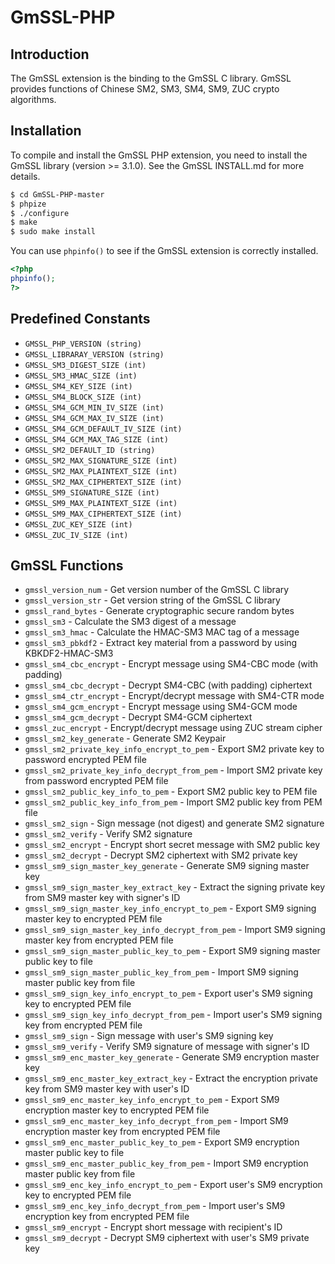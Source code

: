 # GmSSL-PHP

## Introduction
The GmSSL extension is the binding to the GmSSL C library. GmSSL provides functions of Chinese SM2, SM3, SM4, SM9, ZUC crypto algorithms.

## Installation

To compile and install the GmSSL PHP extension, you need to install the GmSSL library (version >= 3.1.0). See the GmSSL INSTALL.md for more details.

```bash
$ cd GmSSL-PHP-master
$ phpize
$ ./configure
$ make
$ sudo make install
```

You can use `phpinfo()` to see if the GmSSL extension is correctly installed.

```php
<?php
phpinfo();
?>
```

## Predefined Constants

* `GMSSL_PHP_VERSION (string)`
* `GMSSL_LIBRARAY_VERSION (string)`
* `GMSSL_SM3_DIGEST_SIZE (int)`
* `GMSSL_SM3_HMAC_SIZE (int)`
* `GMSSL_SM4_KEY_SIZE (int)`
* `GMSSL_SM4_BLOCK_SIZE (int)`
* `GMSSL_SM4_GCM_MIN_IV_SIZE (int)`
* `GMSSL_SM4_GCM_MAX_IV_SIZE (int)`
* `GMSSL_SM4_GCM_DEFAULT_IV_SIZE (int)`
* `GMSSL_SM4_GCM_MAX_TAG_SIZE (int)`
* `GMSSL_SM2_DEFAULT_ID (string)`
* `GMSSL_SM2_MAX_SIGNATURE_SIZE (int)`
* `GMSSL_SM2_MAX_PLAINTEXT_SIZE (int)`
* `GMSSL_SM2_MAX_CIPHERTEXT_SIZE (int)`
* `GMSSL_SM9_SIGNATURE_SIZE (int)`
* `GMSSL_SM9_MAX_PLAINTEXT_SIZE (int)`
* `GMSSL_SM9_MAX_CIPHERTEXT_SIZE (int)`
* `GMSSL_ZUC_KEY_SIZE (int)`
* `GMSSL_ZUC_IV_SIZE (int)`

## GmSSL Functions

* `gmssl_version_num` - Get version number of the GmSSL C library
* `gmssl_version_str` - Get version string of the GmSSL C library
* `gmssl_rand_bytes` - Generate cryptographic secure random bytes
* `gmssl_sm3` - Calculate the SM3 digest of a message
* `gmssl_sm3_hmac` - Calculate the HMAC-SM3 MAC tag of a message
* `gmssl_sm3_pbkdf2` - Extract key material from a password by using KBKDF2-HMAC-SM3
* `gmssl_sm4_cbc_encrypt` - Encrypt message using SM4-CBC mode (with padding)
* `gmssl_sm4_cbc_decrypt` - Decrypt SM4-CBC (with padding) ciphertext
* `gmssl_sm4_ctr_encrypt` - Encrypt/decrypt message with SM4-CTR mode
* `gmssl_sm4_gcm_encrypt` - Encrypt message using SM4-GCM mode
* `gmssl_sm4_gcm_decrypt` - Decrypt SM4-GCM ciphertext
* `gmssl_zuc_encrypt` - Encrypt/decrypt message using ZUC stream cipher
* `gmssl_sm2_key_generate` - Generate SM2 Keypair
* `gmssl_sm2_private_key_info_encrypt_to_pem` - Export SM2 private key to password encrypted PEM file
* `gmssl_sm2_private_key_info_decrypt_from_pem` - Import SM2 private key from password encrypted PEM file
* `gmssl_sm2_public_key_info_to_pem` - Export SM2 public key to PEM file
* `gmssl_sm2_public_key_info_from_pem` - Import SM2 public key from PEM file
* `gmssl_sm2_sign` - Sign message (not digest) and generate SM2 signature
* `gmssl_sm2_verify` - Verify SM2 signature
* `gmssl_sm2_encrypt` - Encrypt short secret message with SM2 public key
* `gmssl_sm2_decrypt` - Decrypt SM2 ciphertext with SM2 private key
* `gmssl_sm9_sign_master_key_generate` - Generate SM9 signing master key
* `gmssl_sm9_sign_master_key_extract_key` - Extract the signing private key from SM9 master key with signer's ID
* `gmssl_sm9_sign_master_key_info_encrypt_to_pem` - Export SM9 signing master key to encrypted PEM file
* `gmssl_sm9_sign_master_key_info_decrypt_from_pem` - Import SM9 signing master key from encrypted PEM file
* `gmssl_sm9_sign_master_public_key_to_pem` - Export SM9 signing master public key to file
* `gmssl_sm9_sign_master_public_key_from_pem` - Import SM9 signing master public key from file
* `gmssl_sm9_sign_key_info_encrypt_to_pem` - Export user's SM9 signing key to encrypted PEM file
* `gmssl_sm9_sign_key_info_decrypt_from_pem` - Import user's SM9 signing key from encrypted PEM file
* `gmssl_sm9_sign` - Sign message with user's SM9 signing key
* `gmssl_sm9_verify` - Verify SM9 signature of message with signer's ID
* `gmssl_sm9_enc_master_key_generate` - Generate SM9 encryption master key
* `gmssl_sm9_enc_master_key_extract_key` - Extract the encryption private key from SM9 master key with user's ID
* `gmssl_sm9_enc_master_key_info_encrypt_to_pem` - Export SM9 encryption master key to encrypted PEM file
* `gmssl_sm9_enc_master_key_info_decrypt_from_pem` - Import SM9 encryption master key from encrypted PEM file
* `gmssl_sm9_enc_master_public_key_to_pem` - Export SM9 encryption master public key to file
* `gmssl_sm9_enc_master_public_key_from_pem` - Import SM9 encryption master public key from file
* `gmssl_sm9_enc_key_info_encrypt_to_pem` - Export user's SM9 encryption key to encrypted PEM file
* `gmssl_sm9_enc_key_info_decrypt_from_pem` - Import user's SM9 encryption key from encrypted PEM file
* `gmssl_sm9_encrypt` - Encrypt short message with recipient's ID
* `gmssl_sm9_decrypt` - Decrypt SM9 ciphertext with user's SM9 private key


